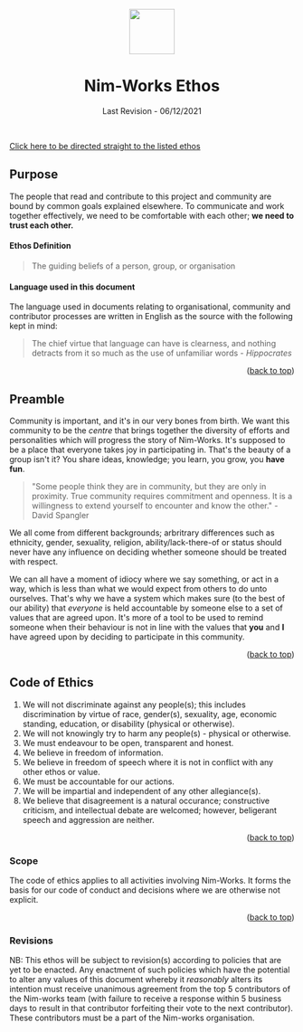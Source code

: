 <div id="top"></div>

<br />

<div align="center">
    <a href="https://github.com/nim-works">
        <img src="https://raw.githubusercontent.com/nim-lang/assets/master/Art/logo-crown.png" height="80px"/>
    </a>
    <h1 align="center">Nim-Works Ethos</h3>
    <p align="center">
    Last Revision - 06/12/2021
    </p>
</div>

<br />

[Click here to be directed straight to the listed ethos](#ethos)

## Purpose

The people that read and contribute to this project and community are bound by common goals explained elsewhere. To communicate and work together effectively, we need to be comfortable with each other; **we need to trust each other.**

#### Ethos Definition

> The guiding beliefs of a person, group, or organisation

#### Language used in this document

The language used in documents relating to organisational, community and contributor processes are written in English as the source with the following kept in mind:

> The chief virtue that language can have is clearness, and nothing detracts from it so much as the use of unfamiliar words - *Hippocrates*

<p align="right">(<a href="#top">back to top</a>)</p>

## Preamble

Community is important, and it's in our very bones from birth. We want this community to be the *centre* that brings together the diversity of efforts and personalities which will progress the story of Nim-Works. It's supposed to be a place that everyone takes joy in participating in. That's the beauty of a group isn't it? You share ideas, knowledge; you learn, you grow, you **have fun**.

> "Some people think they are in community, but they are only in proximity. True community requires commitment and openness. It is a willingness to extend yourself to encounter and know the other." - David Spangler

We all come from different backgrounds; arbritrary differences such as ethnicity, gender, sexuality, religion, ability/lack-there-of or status should never have any influence on deciding whether someone should be treated with respect.

We can all have a moment of idiocy where we say something, or act in a way, which is less than what we would expect from others to do unto ourselves. That's why we have a system which makes sure (to the best of our ability) that *everyone* is held accountable by someone else to a set of values that are agreed upon. It's more of a tool to be used to remind someone when their behaviour is not in line with the values that **you** and **I** have agreed upon by deciding to participate in this community.

<p align="right">(<a href="#top">back to top</a>)</p>

## Code of Ethics

1. We will not discriminate against any people(s); this includes discrimination by virtue of race, gender(s), sexuality, age, economic standing, education, or disability (physical or otherwise).
2. We will not knowingly try to harm any people(s) - physical or otherwise.
3. We must endeavour to be open, transparent and honest.
4. We believe in freedom of information.
5. We believe in freedom of speech where it is not in conflict with any other ethos or value.
6. We must be accountable for our actions.
7. We will be impartial and independent of any other allegiance(s).
8. We believe that disagreement is a natural occurance; constructive criticism, and intellectual debate are welcomed; however, beligerant speech and aggression are neither.

<!--
### Action

Please see the document relating to actions that can be taken against breaches in the CODE_OF_CONDUCT.md

If you have any concerns, they can be raised privately with a moderator. If you are concerned that unjust action has been taken against you by a moderator or a member of a team, then you can contact the delegated mediator [NAME] who is authorised to handle these disagreements.

Confidentiality can be provided when requested, where reasonable, and within the means available.

We measure our success by the amount of times we reach this stage (the less the better), but we are always trying to do better; do not be afraid to reach out.
 -->

<p align="right">(<a href="#top">back to top</a>)</p>

### Scope

The code of ethics applies to all activities involving Nim-Works. It forms the basis for our code of conduct and decisions where we are otherwise not explicit.

<p align="right">(<a href="#top">back to top</a>)</p>

### Revisions

NB: This ethos will be subject to revision(s) according to policies that are yet to be enacted.
Any enactment of such policies which have the potential to alter any values of this document whereby it *reasonably* alters its intention must receive unanimous agreement from the top 5 contributors of the Nim-works team (with failure to receive a response within 5 business days to result in that contributor forfeiting their vote to the next contributor). These contributors must be a part of the Nim-works organisation.

